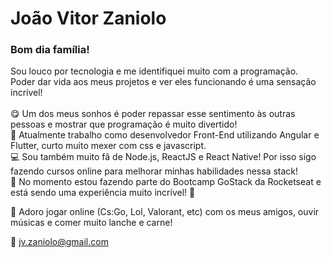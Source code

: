 # João Vitor Zaniolo

### Bom dia família!

Sou louco por tecnologia e me identifiquei muito com a programação.
</br>
Poder dar vida aos meus projetos e ver eles funcionando é uma sensação incrível!
</br>
</br>
😋 Um dos meus sonhos é poder repassar esse sentimento às outras pessoas e mostrar que programação é muito divertido!
</br>
🏣 Atualmente trabalho como desenvolvedor Front-End utilizando Angular e Flutter, curto muito mexer com css e javascript.
</br>
💻 Sou também muito fã de Node.js, ReactJS e React Native! Por isso sigo fazendo cursos online para melhorar minhas habilidades nessa stack!
</br>
🎒 No momento estou fazendo parte do Bootcamp GoStack da Rocketseat e está sendo uma experiência muito incrível! 🚀

💬 Adoro jogar online (Cs:Go, Lol, Valorant, etc) com os meus amigos, ouvir músicas e comer muito lanche e carne!

:email: jv.zaniolo@gmail.com
